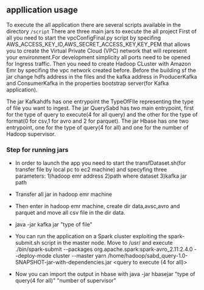 ## appllication usage
To execute the all application there are several scripts available in the directory `/script`
There are three main jars to execute the all project
First of all you need to start the vpcConfigFinal.py script by specifing AWS_ACCESS_KEY_ID,AWS_SECRET_ACCESS_KEY,KEY_PEM that allows you to create the Virtual Private Cloud (VPC) network that will represent your environment.For development simplicity all ports need to be opened for Ingress traffic.
Then you need to create Hadoop CLuster with Amazon Emr by specifing the vpc network created before.
Before the building sf the jar change hdfs address in the files and the kafka address in ProducerKafka and ConsumerKafka in the properties bootstrap server(for Kafka application).

The jar Kafkahdfs has one entrypoint the TypeOfFIle representing the type of file you want to ingest.
The jar QuerySabd has two main entrypoint, first for the type of query to execute(4 for all query) and the other for the type of format(0 for csv,1 for avro and 2 for parquet).
The jar Hbase has one two entrypoint, one for the type of query(4 for all) and one for the number of Hadoop supervisor.

### Step for running jars

- In order to launch the app you need to start the transfDataset.sh(for transfer file by local pc to ec2 machine) and specyfing three parameters:
        1)hadoop emr address
        2)path where dataset
        3)kafka jar path
- Transfer all jar in hadoop emr machine

- Then enter in hadoop emr machine, create dir data,avsc,avro and parquet and move all csv file in the dir data.
- java -jar kafka jar "type of file"
- You can run the application on a Spark cluster exploiting the spark-submit.sh script in the master node. Move to /usr/ and execute ./bin/spark-submit --packages org.apache.spark:spark-avro_2.11:2.4.0
                   --deploy-mode cluster --master yarn
                   /home/hadoop/sabd_query-1.0-SNAPSHOT-jar-with-dependencies.jar  <query to execute (4 for all)>   <file format>
- Now you can import the output in hbase with java -jar hbasejar "type of query(4 for all)" "number of supervisor"


